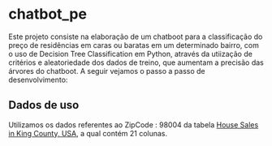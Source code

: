 # chatbot_pe


Este projeto consiste na elaboração de um chatboot para a classificação do preço de residências em caras ou baratas em um determinado bairro, com o uso de Decision Tree 
Classification em Python, através da utiização de critérios e aleatoriedade dos dados de treino,  que aumentam a precisão das árvores do chatboot. A seguir vejamos o passo a passo de desenvolvimento:

## Dados de uso

Utilizamos os dados referentes ao ZipCode : 98004 da tabela [House Sales in King County, USA](https://www.kaggle.com/harlfoxem/housesalesprediction), a qual contém 21 colunas.
